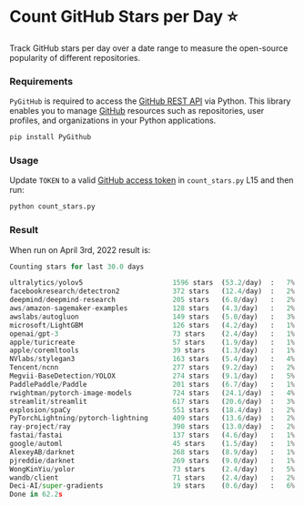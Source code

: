 # Count GitHub Stars per Day ⭐

Track GitHub stars per day over a date range to measure the open-source popularity of different repositories.

### Requirements

`PyGitHub` is required to access the [GitHub REST API] via Python. This library enables you to manage [GitHub] resources such as repositories, user profiles, and organizations in your Python applications.

[GitHub REST API]: https://docs.github.com/en/rest
[GitHub]: https://github.com

```bash
pip install PyGithub
```

### Usage

Update `TOKEN` to a valid [GitHub access token](https://docs.github.com/en/authentication/keeping-your-account-and-data-secure/creating-a-personal-access-token) in `count_stars.py` L15 and then run:

```python
python count_stars.py
```

### Result

When run on April 3rd, 2022 result is:

```python
Counting stars for last 30.0 days

ultralytics/yolov5                      1596 stars  (53.2/day)  :   7% 1596/24203 [00:09<02:20, 160.51it/s]
facebookresearch/detectron2             372 stars   (12.4/day)  :   2% 372/20380 [00:02<02:20, 141.93it/s]
deepmind/deepmind-research              205 stars   (6.8/day)   :   2% 205/9932 [00:01<01:06, 145.76it/s]
aws/amazon-sagemaker-examples           128 stars   (4.3/day)   :   2% 128/6729 [00:00<00:44, 150.01it/s]
awslabs/autogluon                       149 stars   (5.0/day)   :   3% 149/4316 [00:01<00:28, 143.74it/s]
microsoft/LightGBM                      126 stars   (4.2/day)   :   1% 126/13622 [00:01<02:08, 105.21it/s]
openai/gpt-3                            73 stars    (2.4/day)   :   1% 73/11149 [00:00<01:18, 141.94it/s]
apple/turicreate                        57 stars    (1.9/day)   :   1% 57/10651 [00:00<01:41, 104.59it/s]
apple/coremltools                       39 stars    (1.3/day)   :   1% 39/2607 [00:00<00:22, 115.67it/s]
NVlabs/stylegan3                        163 stars   (5.4/day)   :   4% 163/3901 [00:01<00:27, 136.62it/s]
Tencent/ncnn                            277 stars   (9.2/day)   :   2% 277/14185 [00:01<01:28, 157.73it/s]
Megvii-BaseDetection/YOLOX              274 stars   (9.1/day)   :   5% 274/6034 [00:02<00:59, 96.40it/s]
PaddlePaddle/Paddle                     201 stars   (6.7/day)   :   1% 201/17877 [00:01<01:51, 158.78it/s]
rwightman/pytorch-image-models          724 stars   (24.1/day)  :   4% 724/17452 [00:04<01:42, 163.86it/s]
streamlit/streamlit                     617 stars   (20.6/day)  :   3% 617/18498 [00:03<01:50, 162.51it/s]
explosion/spaCy                         551 stars   (18.4/day)  :   2% 551/23052 [00:03<02:25, 154.51it/s]
PyTorchLightning/pytorch-lightning      409 stars   (13.6/day)  :   2% 409/17883 [00:02<01:56, 149.61it/s]
ray-project/ray                         390 stars   (13.0/day)  :   2% 390/19722 [00:02<02:04, 155.03it/s]
fastai/fastai                           137 stars   (4.6/day)   :   1% 137/22107 [00:00<02:31, 145.06it/s]
google/automl                           45 stars    (1.5/day)   :   1% 45/4941 [00:00<00:37, 130.84it/s]
AlexeyAB/darknet                        268 stars   (8.9/day)   :   1% 268/18786 [00:01<02:07, 144.91it/s]
pjreddie/darknet                        269 stars   (9.0/day)   :   1% 269/22496 [00:01<02:35, 143.38it/s]
WongKinYiu/yolor                        73 stars    (2.4/day)   :   5% 73/1475 [00:00<00:12, 114.79it/s]
wandb/client                            71 stars    (2.4/day)   :   2% 71/3794 [00:00<00:27, 134.94it/s]
Deci-AI/super-gradients                 19 stars    (0.6/day)   :   6% 19/312 [00:00<00:05, 57.68it/s]
Done in 62.2s
```
